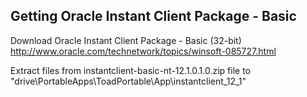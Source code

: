 Getting Oracle Instant Client Package - Basic
---------------------------------------------

Download Oracle Instant Client Package - Basic (32-bit)
http://www.oracle.com/technetwork/topics/winsoft-085727.html

Extract files from instantclient-basic-nt-12.1.0.1.0.zip file to "drive\PortableApps\ToadPortable\App\instantclient_12_1"
